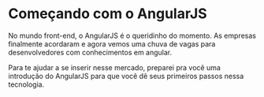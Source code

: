 # Começando com o AngularJS

No mundo front-end, o AngularJS é o queridinho do momento. As empresas finalmente acordaram e agora vemos uma chuva de vagas para desenvolvedores com conhecimentos em angular.

Para te ajudar a se inserir nesse mercado, preparei pra você uma introdução do AngularJS para que você dê seus primeiros passos nessa tecnologia.